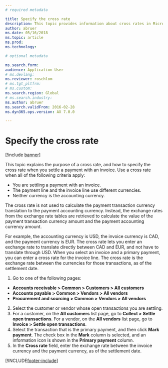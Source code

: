```yaml
---
# required metadata

title: Specify the cross rate
description: This topic provides information about cross rates in Microsoft Dynamics 365 Finance. 
author: abruer
ms.date: 05/16/2018
ms.topic: article
ms.prod: 
ms.technology: 

# optional metadata

ms.search.form: 
audience: Application User
# ms.devlang: 
ms.reviewer: roschlom
# ms.tgt_pltfrm: 
# ms.custom: 
ms.search.region: Global
# ms.search.industry: 
ms.author: abruer
ms.search.validFrom: 2016-02-28
ms.dyn365.ops.version: AX 7.0.0

---
```


# Specify the cross rate

[!include [banner](../includes/banner.md)]

This topic explains the purpose of a cross rate, and how to specify the cross rate when you settle a payment with an invoice. Use a cross rate when all of the following criteria apply: 
-	You are settling a payment with an invoice. 
-	The payment line and the invoice line use different currencies. 
-	Neither currency is the accounting currency. 

The cross rate is not used to calculate the payment transaction currency translation to the payment accounting currency. Instead, the exchange rates from the exchange rate tables are retrieved to calculate the value of the payment transaction currency amount and the payment accounting currency amount. 

For example, the accounting currency is USD, the invoice currency is CAD, and the payment currency is EUR. The cross rate lets you enter an exchange rate to translate directly between CAD and EUR, and not have to translate through USD. 
When you select an invoice and a primary payment, you can enter a cross rate for the invoice line. The cross rate is the exchange rate between the currencies for those transactions, as of the settlement date.

1.	Go to one of the following pages:
- **Accounts receivable > Common > Customers > All customers** 
- **Accounts payable > Common > Vendors > All vendors** 
- **Procurement and sourcing > Common > Vendors > All vendors**
2.	Select the customer or vendor whose open transactions you are settling. 
3.	For a customer, on the **All customers** list page, go to **Collect > Settle open transactions**. For a vendor, on the **All vendors** list page, go to **Invoice > Settle open transactions**. 
4.	Select the transaction that is the primary payment, and then click **Mark payment**. The check box in the **Mark** column is selected, and an information icon is shown in the **Primary payment** column. 
5.	In the **Cross rate** field, enter the exchange rate between the invoice currency and the payment currency, as of the settlement date. 


[!INCLUDE[footer-include](../../includes/footer-banner.md)]